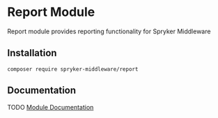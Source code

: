 # Report Module
Report module provides reporting functionality for Spryker Middleware

## Installation

```
composer require spryker-middleware/report
```

## Documentation
TODO
[Module Documentation](https://academy.spryker.com)

